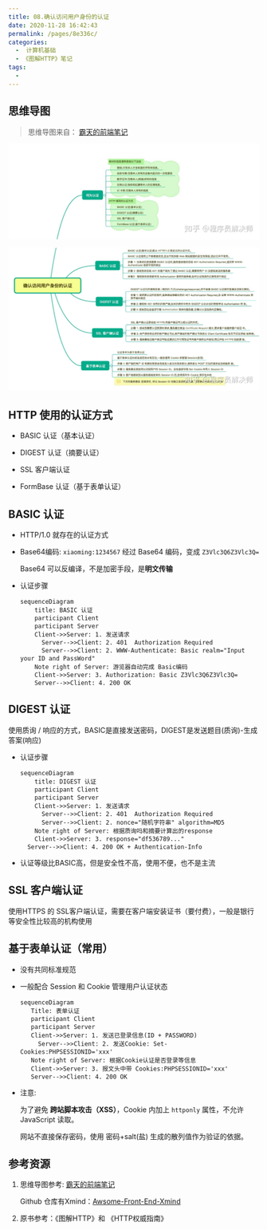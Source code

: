 ```yaml
---
title: 08.确认访问用户身份的认证
date: 2020-11-28 16:42:43
permalink: /pages/8e336c/
categories:
  -  计算机基础
  - 《图解HTTP》笔记
tags:
  - 
---
```


## 思维导图

> 思维导图来自： [霸天的前端笔记](https://www.zhihu.com/column/c_57862727)

![img](./assets/img/v2-724b3275f795957e0f4e3fecdbd5a930_r.jpg)

![img](./assets/img/v2-262194c24fea4345e955bd9cea42f525_r.jpg)

## HTTP 使用的认证方式

- BASIC 认证（基本认证）

- DIGEST 认证（摘要认证）

- SSL 客户端认证

- FormBase 认证（基于表单认证）

## BASIC 认证

- HTTP/1.0 就存在的认证方式

- Base64编码:  `xiaoming:1234567` 经过 Base64 编码，变成 `Z3Vlc3Q6Z3Vlc3Q=`

  Base64 可以反编译，不是加密手段，是**明文传输**
  
- 认证步骤

  ```mermaid
  sequenceDiagram
      title: BASIC 认证
      participant Client
      participant Server
      Client->>Server: 1. 发送请求
  		Server-->>Client: 2. 401  Authorization Required  
  		Server-->>Client: 2. WWW-Authenticate: Basic realm="Input your ID and PassWord"
  	  Note right of Server: 游览器自动完成 Basic编码
  	  Client->>Server: 3. Authorization: Basic Z3Vlc3Q6Z3Vlc3Q=
      Server-->>Client: 4. 200 OK
  ```
## DIGEST 认证

使用质询 / 响应的方式，BASIC是直接发送密码，DIGEST是发送题目(质询)-生成答案(响应)

- 认证步骤
  ```mermaid
  sequenceDiagram
      title: DIGEST 认证
      participant Client
      participant Server
      Client->>Server: 1. 发送请求
  		Server-->>Client: 2. 401  Authorization Required  
  		Server-->>Client: 2. nonce="随机字符串" algorithm=MD5
  	  Note right of Server: 根据质询吗和摘要计算出的response
  	  Client->>Server: 3. response="df536789..."
    Server-->>Client: 4. 200 OK + Authentication-Info
  ```
  
- 认证等级比BASIC高，但是安全性不高，使用不便，也不是主流

## SSL 客户端认证

使用HTTPS 的 SSL客户端认证，需要在客户端安装证书（要付费），一般是银行等安全性比较高的机构使用

## 基于表单认证（常用）

- 没有共同标准规范
- 一般配合 Session 和 Cookie 管理用户认证状态
   ```mermaid
  sequenceDiagram
      Title: 表单认证
      participant Client
      participant Server
      Client->>Server: 1. 发送已登录信息(ID + PASSWORD)
  		Server-->>Client: 2. 发送Cookie: Set-Cookies:PHPSESSIONID='xxx'
  	  Note right of Server: 根据Cookie认证是否登录等信息
  	  Client->>Server: 3. 报文头中带 Cookies:PHPSESSIONID='xxx'
      Server-->>Client: 4. 200 OK
  ```

- 注意:

  为了避免 **跨站脚本攻击（XSS）**，Cookie 内加上 `httponly` 属性，不允许 JavaScript 读取。

  网站不直接保存密码，使用 密码+salt(盐) 生成的散列值作为验证的依据。

## 参考资源

1. 思维导图参考:  [霸天的前端笔记](https://www.zhihu.com/column/c_57862727)

   Github 仓库有Xmind：[Awsome-Front-End-Xmind](https://github.com/bailinlin/Awsome-Front-End-Xmind)

2. 原书参考：《图解HTTP》和 《HTTP权威指南》